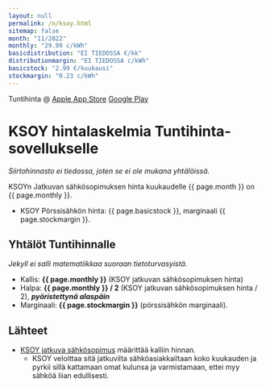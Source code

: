 ```yaml
---
layout: null
permalink: /n/ksoy.html
sitemap: false
month: "11/2022"
monthly: "29.99 c/kWh"
basicdistribution: "EI TIEDOSSA €/kk"
distributionmargin: "EI TIEDOSSA c/kWh"
basicstock: "2.99 €/kuukausi"
stockmargin: "0.23 c/kWh"
---
```


Tuntihinta @ [Apple App Store](https://apps.apple.com/app/tuntihinta/id824684537) [Google Play](https://play.google.com/store/apps/details?id=fi.fingrid.tuntihinta)

# KSOY hintalaskelmia Tuntihinta-sovellukselle

_Siirtohinnasto ei tiedossa, joten se ei ole mukana yhtälöissä._

KSOYn Jatkuvan sähkösopimuksen hinta kuukaudelle {{ page.month }} on {{ page.monthly }}.

- KSOY Pörssisähkön hinta: {{ page.basicstock }}, marginaali {{ page.stockmargin }}.

## Yhtälöt Tuntihinnalle

_Jekyll ei salli matematiikkaa suoraan tietoturvasyistä._

- Kallis: <strong>{{ page.monthly }}</strong> (KSOY jatkuvan sähkösopimuksen hinta)
- Halpa: <strong>{{ page.monthly }} / 2</strong> (KSOY jatkuvan sähkösopimuksen hinta / 2), **_pyöristettynä alaspäin_**
- Marginaali: <strong>{{ page.stockmargin }}</strong> (pörssisähkön marginaali).

## Lähteet

- [KSOY jatkuva sähkösopimus](https://www.ksoy.fi/sahkon-myynti/sahkoa-kotiin/ksoy-jatkuva/) määrittää kalliin hinnan.
  - KSOY veloittaa sitä jatkuvilta sähköasiakkailtaan koko kuukauden ja pyrkii sillä kattamaan omat kulunsa ja varmistamaan, ettei myy sähköä liian edullisesti.
